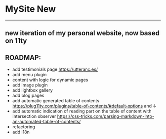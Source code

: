 # MySite New

---

## new iteration of my personal website, now based on 11ty

## ROADMAP:

- add testimonials page https://utteranc.es/ 
- add menu plugin
- content with logic for dynamic pages
- add image plugin
- add lightbox gallery
- add blog pages
- add automatic generated table of contents https://plug11ty.com/plugins/table-of-contents/#default-options and ↓
- add automatic indication of reading part on the table of content with intersection observer https://css-tricks.com/parsing-markdown-into-an-automated-table-of-contents/
- refactoring
- add i18n
